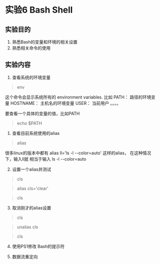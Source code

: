 
# 实验6 Bash Shell
## 实验目的
1. 熟悉Bash的变量和环境的相关设置
2. 熟悉相关命令的使用
## 实验内容
1. 查看系统的环境变量
> env

这个命令会显示系统所有的 environment variables. 比如
PATH： 路径的环境变量
HOSTNAME： 主机名的环境变量
USER： 当前用户
。。。。

要查看一个具体的变量的值，比如PATH
> echo $PATH




1. 查看目前系统使用的alias
> alias

很多linux的版本中都有 alias ll='ls -l --color=auto' 这样的alias， 在这种情况下，输入ll就 相当于输入 ls -l --color=auto

2. 设置一个alias并测试
> cls

> alias cls='clear'

> cls

3. 取消刚才的alias设置
> cls

> unalias cls

> cls

4. 使用PS1修改 Bash的提示符

3. 数据流重定向

